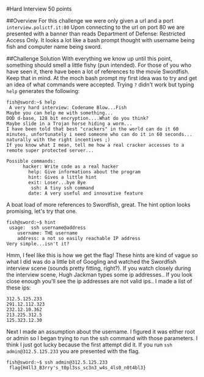 #Hard Interview 50 points

##Overview
For this challenge we were only given a url and a port `interview.polictf.it:80`
Upon connecting to the url on port 80 we are presented with a banner than reads Department of Defense: Restricted Access Only. It looks a lot like a bash prompt thought with username being fish and computer name being sword.

##Challenge Solution
With everything we know up until this point, something should smell a little fishy (pun intended). For those of you who have seen it, there have been a lot of references to the movie Swordfish. Keep that in mind. At the moch bash prompt my first idea was to try and get an idea of what commands were accepted. Trying `?` didn't work but typing `help` generates the following:
```
fish@sword:~$ help
 A very hard interview: Codename Blow...Fish
Maybe you can help me with something...
DOD d-base, 128 bit encryption....What do you think?
Maybe slide in a Trojan horse hiding a worm...
I have been told that best "crackers" in the world can do it 60 minutes, unfortunately i need someone who can do it in 60 seconds... naturally with the right incentives ;) 
If you know what I mean, tell me how a real cracker accesses to a remote super protected server...

Possible commands:
	  hacker: Write code as a real hacker
	    help: Give informations about the program
	    hint: Gives a little hint
	    exit: Loser...bye Bye
	     ssh: A tiny ssh command
	    date: A very useful and innovative feature
```

A boat load of more references to Swordfish, great. The hint option looks promising, let's try that one.

```
fish@sword:~$ hint
 usage:  ssh username@address
    username: THE username
    address: a not so easily reachable IP address
Very simple...isn't it?
```
Hmm, I feel like this is how we get the flag! These hints are kind of vague so what I did was do a little bit of Googling and watched the Swordfish interview scene (sounds pretty fitting, right?). If you watch closely during the interview scene, Hugh Jackman types some ip addresses.. If you look close enough you'll see the ip addresses are not valid ips.. I made a list of these ips:
```
312.5.125.233
291.12.112.323
232.12.10.362
213.225.312.5
125.323.12.30
```
Next I made an assumption about the username. I figured it was either root or admin so I began trying to run the ssh command with those parameters. I think I just got lucky because the first attempt did it. If you run `ssh admin@312.5.125.233` you are presented with the flag.
```
fish@sword:~$ ssh admin@312.5.125.233
 flag{H4ll3_B3rry's_t0pl3ss_sc3n3_w4s_4ls0_n0t4bl3}
```
